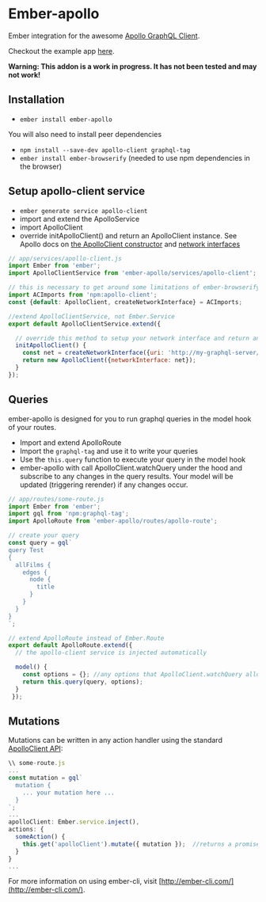# Ember-apollo

Ember integration for the awesome [Apollo GraphQL Client](http://dev.apollodata.com/).

Checkout the example app [here](https://github.com/jlevycpa/frontpage-ember-app).

**Warning: This addon is a work in progress. It has not been tested and may not work!**

## Installation

* `ember install ember-apollo`

You will also need to install peer dependencies
* `npm install --save-dev apollo-client graphql-tag`
* `ember install ember-browserify` (needed to use npm dependencies in the browser)

## Setup apollo-client service

* `ember generate service apollo-client`
* import and extend the ApolloService
* import ApolloClient
* override initApolloClient() and return an ApolloClient instance. See Apollo docs on [the ApolloClient constructor](http://dev.apollodata.com/core/apollo-client-api.html#apollo-client) and [network interfaces](http://dev.apollodata.com/core/network.html)
```javascript
// app/services/apollo-client.js
import Ember from 'ember';
import ApolloClientService from 'ember-apollo/services/apollo-client';

// this is necessary to get around some limitations of ember-browserify
import ACImports from 'npm:apollo-client';
const {default: ApolloClient, createNetworkInterface} = ACImports;

//extend ApolloClientService, not Ember.Service
export default ApolloClientService.extend({

  // override this method to setup your network interface and return an ApolloClient instance.
  initApolloClient() {
    const net = createNetworkInterface({uri: 'http://my-graphql-server/gql'});
    return new ApolloClient({networkInterface: net});
  }
});
```

## Queries
ember-apollo is designed for you to run graphql queries in the model hook of your routes.
* Import and extend ApolloRoute
* Import the `graphql-tag` and use it to write your queries
* Use the `this.query` function to execute your query in the model hook
* ember-apollo with call ApolloClient.watchQuery under the hood and subscribe to any changes in the query results. Your model will be updated (triggering rerender) if any changes occur.

```javascript
// app/routes/some-route.js
import Ember from 'ember';
import gql from 'npm:graphql-tag';
import ApolloRoute from 'ember-apollo/routes/apollo-route';

// create your query
const query = gql`
query Test
{
  allFilms {
    edges {
      node {
        title
      }
    }
  }
}
`;

// extend ApolloRoute instead of Ember.Route
export default ApolloRoute.extend({
  // the apollo-client service is injected automatically

  model() {
    const options = {}; //any options that ApolloClient.watchQuery allows
    return this.query(query, options);
  }
 });
```

## Mutations
Mutations can be written in any action handler using the standard [ApolloClient API](http://dev.apollodata.com/core/apollo-client-api.html#ApolloClient\.mutate):

```javascript
\\ some-route.js
...
const mutation = gql`
  mutation {
    ... your mutation here ...
  }
`;
...
apolloClient: Ember.service.inject(),
actions: {
  someAction() {
    this.get('apolloClient').mutate({ mutation });  //returns a promise
  }
}
...
```
For more information on using ember-cli, visit [http://ember-cli.com/](http://ember-cli.com/).
